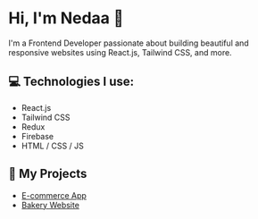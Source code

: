 # Hi, I'm Nedaa 👋
I'm a Frontend Developer passionate about building beautiful and responsive websites using React.js, Tailwind CSS, and more.

## 💻 Technologies I use:
- React.js
- Tailwind CSS
- Redux
- Firebase
- HTML / CSS / JS

## 📂 My Projects
- [E-commerce App](https://art-handmade-ecommerce.vercel.app)
- [Bakery Website](https://bakery-sass-project.vercel.app)
